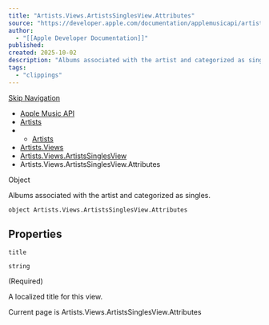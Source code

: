 ```yaml
---
title: "Artists.Views.ArtistsSinglesView.Attributes"
source: "https://developer.apple.com/documentation/applemusicapi/artists/views-data.dictionary/artistssinglesview/attributes-data.dictionary"
author:
  - "[[Apple Developer Documentation]]"
published:
created: 2025-10-02
description: "Albums associated with the artist and categorized as singles."
tags:
  - "clippings"
---
```

[Skip Navigation](https://developer.apple.com/documentation/applemusicapi/artists/views-data.dictionary/artistssinglesview/#app-main)

- [Apple Music API](https://developer.apple.com/documentation/applemusicapi)
- [Artists](https://developer.apple.com/documentation/applemusicapi/artists)
- - [Artists](https://developer.apple.com/documentation/applemusicapi/artists)
- [Artists.Views](https://developer.apple.com/documentation/applemusicapi/artists/views-data.dictionary)
- [Artists.Views.ArtistsSinglesView](https://developer.apple.com/documentation/applemusicapi/artists/views-data.dictionary/artistssinglesview)
- Artists.Views.ArtistsSinglesView.Attributes

Object

Albums associated with the artist and categorized as singles.

```
object Artists.Views.ArtistsSinglesView.Attributes
```

## Properties

`title`

`string`

(Required)

A localized title for this view.

Current page is Artists.Views.ArtistsSinglesView.Attributes